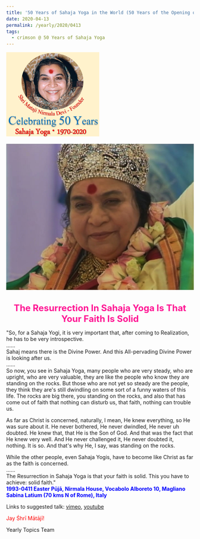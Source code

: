 ```yaml
---
title: '50 Years of Sahaja Yoga in the World (50 Years of the Opening of the Sahasrāra Chakra), Post 12'
date: 2020-04-13
permalink: /yearly/2020/0413
tags:
  - crimson @ 50 Years of Sahaja Yoga
---
```


<div style="text-align: left"><img src="/images/Celebrating50YearsSahajaYoga.png" width="250" /></div><br>

<div style="text-align: center"><img src="/images/image396.png" /></div>

<br>
<p style="color:DeepPink; text-align:center">
<font size="+2"><b>The Resurrection In Sahaja Yoga Is That Your Faith Is Solid</b><br></font>
</p>

<p>
"So, for a Sahaja Yogi, it is very important that, after coming to Realization, he has to be very introspective.<br>
......<br>
Sahaj means there is the Divine Power. And this All-pervading Divine Power is looking after us.<br>
......<br>
So now, you see in Sahaja Yoga, many people who are very steady, who are upright, who are very valuable, they are like the people who know they are standing on the rocks. But those who are not yet so steady are the people, they think they are's still dwindling on some sort of a funny waters of this life. The rocks are big there, you standing on the rocks, and also that has come out of faith that nothing can disturb us, that faith, nothing can trouble us. 

As far as Christ is concerned, naturally, I mean, He knew everything, so He was sure about it. He never bothered, He never dwindled, He never uh doubted. He knew that, that He is the Son of God. And that was the fact that He knew very well. And He never challenged it, He never doubted it, nothing. It is so. And that's why He, I say, was standing on the rocks.

While the other people, even Sahaja Yogis, have to become like Christ as far as the faith is concerned.<br>
......<br>
The Resurrection in Sahaja Yoga is that your faith is solid. This you have to achieve: solid faith."<br>
<font color="blue"><b>1993-0411 Easter Pūjā, Nirmala House, Vocabolo Alboreto 10, Magliano Sabina Latium (70 kms N of Rome), Italy</b></font><br>
</p>

Links to suggested talk: <a href="https://vimeo.com/22425330"> vimeo</a>, <a href="https://www.youtube.com/watch?v=A_KnxcZVLj0"> youtube</a><br>

<p style="color:red;">Jay Śhrī Mātājī!<br></p>

Yearly Topics Team
